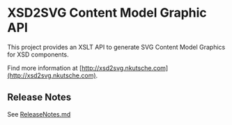 # XSD2SVG Content Model Graphic API

This project provides an XSLT API to generate SVG Content Model Graphics for XSD components.

Find more information at [http://xsd2svg.nkutsche.com](http://xsd2svg.nkutsche.com).


## Release Notes

See [ReleaseNotes.md](src/site/markdown/ReleaseNotes.md)